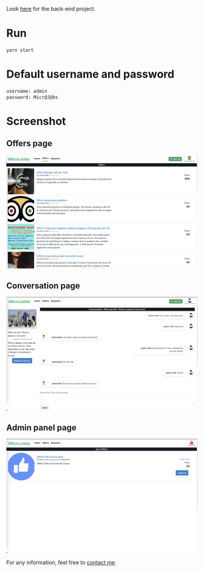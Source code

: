 Look [here](https://github.com/goto-eof/micro-jobs-server) for the back-end project.

# Run

```
yarn start
```

# Default username and password
```
username: admin
password: Micr@J@bs
```

# Screenshot

## Offers page

![screenshot](screenshot.png)

## Conversation page

![screenshot](screenshot1.png)

## Admin panel page

![screenshot](screenshot2.png)

For any information, feel free to [contact me](http://andre-i.eu/#contactme).

